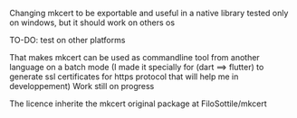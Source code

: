 Changing mkcert to be exportable and useful in a native library
tested only on windows, but it should work on others os

TO-DO: test on other platforms

That makes mkcert can be used as commandline tool from another language on a batch mode 
(I made it specially for (dart ==> flutter) to generate ssl certificates for https protocol that will help me in developpement) Work still on progress

The licence inherite the mkcert original package at FiloSottile/mkcert